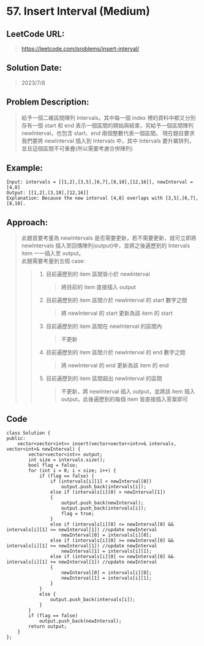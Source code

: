 # **57. Insert Interval (Medium)**

## **LeetCode URL:**

> https://leetcode.com/problems/insert-interval/

## **Solution Date:**

> 2023/7/8

## **Problem Description:**

> 給予一個二維區間陣列 Intervals，其中每一個 index 裡的資料中都又分別存有一個 start 和 end 表示一個區間的開始與結束，另給予一個區間陣列 newInterval，也包含 start、end 兩個整數代表一個區間。
> 現在題目要求我們要將 newInterval 插入到 Intervals 中，其中 Intervals 要升冪排列，並且這個區間不可重疊(所以需要考慮合併陣列)

## **Example:**

    Input: intervals = [[1,2],[3,5],[6,7],[8,10],[12,16]], newInterval = [4,8]
    Output: [[1,2],[3,10],[12,16]]
    Explanation: Because the new interval [4,8] overlaps with [3,5],[6,7],[8,10].

## **Approach:**

> 此題首要考量為 newIntervals 是否需要更新，若不需要更新，就可立即將 newIntervals 插入至回傳陣列(output)中，並將之後遍歷到的 Intervals item 一一插入至 output。  
> 此題需要考量到五個 case:
>
> > 1. 目前遍歷到的 item 區間皆小於 newInterval
> >    > 將目前的 item 直接插入 output
> > 2. 目前遍歷到的 item 區間介於 newInterval 的 start 數字之間
> >    > 將 newInterval 的 start 更新為該 item 的 start
> > 3. 目前遍歷到的 item 區間在 newInterval 的區間內
> >    > 不更新
> > 4. 目前遍歷到的 item 區間介於 newInterval 的 end 數字之間
> >    > 將 newInterval 的 end 更新為該 item 的 end
> > 5. 目前遍歷到的 item 區間超出 newInterval 的區間
> >    > 不更新，將 newInterval 插入 output，並將該 item 插入 output，此後遍歷到的每個 item 皆直接插入答案即可

## **Code**

    class Solution {
    public:
        vector<vector<int>> insert(vector<vector<int>>& intervals, vector<int>& newInterval) {
            vector<vector<int>> output;
            int size = intervals.size();
            bool flag = false;
            for (int i = 0; i < size; i++) {
                if (flag == false) {
                    if (intervals[i][1] < newInterval[0])
                        output.push_back(intervals[i]);
                    else if (intervals[i][0] > newInterval[1])
                    {
                        output.push_back(newInterval);
                        output.push_back(intervals[i]);
                        flag = true;
                    }
                    else if (intervals[i][0] <= newInterval[0] && intervals[i][1] <= newInterval[1]) //update newInterval
                        newInterval[0] = intervals[i][0];
                    else if (intervals[i][0] >= newInterval[0] && intervals[i][1] >= newInterval[1]) //update newInterval
                        newInterval[1] = intervals[i][1];
                    else if (intervals[i][0] <= newInterval[0] && intervals[i][1] >= newInterval[1]) //update newInterval
                    {
                        newInterval[0] = intervals[i][0];
                        newInterval[1] = intervals[i][1];
                    }
                }
                else {
                    output.push_back(intervals[i]);
                }
            }
            if (flag == false)
                output.push_back(newInterval);
            return output;
        }
    };
